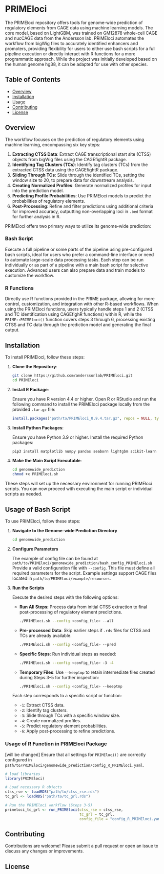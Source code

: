
# PRIMEloci

The PRIMEloci repository offers tools for genome-wide prediction of regulatory elements from CAGE data using machine learning models. The core model, based on LightGBM, was trained on GM12878 whole-cell CAGE and nucCAGE data from the Andersson lab. PRIMEloci automates the workflow from bigWig files to accurately identified enhancers and promoters, providing flexibility for users to either use bash scripts for a full pipeline execution or directly interact with R functions for a more programmatic approach. While the project was initially developed based on the human genome hg38, it can be adapted for use with other species.

## Table of Contents

- [Overview](#overview)
- [Installation](#installation)
- [Usage](#usage)
- [Contributing](#contributing)
- [License](#license)

## Overview

The workflow focuses on the prediction of regulatory elements using machine learning, encompassing six key steps:

1. **Extracting CTSS Data**: Extract CAGE transcriptional start site (CTSS) objects from bigWig files using the CAGEfightR package.
2. **Identifying Tag Clusters (TCs)**: Identify tag clusters (TCs) from the extracted CTSS data using the CAGEfightR package.
3. **Sliding Through TCs**: Slide through the identified TCs, setting the window size to 20, to prepare data for downstream analysis.
4. **Creating Normalized Profiles**: Generate normalized profiles for input into the prediction model.
5. **Predicting Profile Probabilities**: Use PRIMEloci models to predict the probabilities of regulatory elements.
6. **Post-Processing**: Refine and filter predictions using additional criteria for improved accuracy, outputting non-overlapping loci in `.bed` format for further analysis in R.


PRIMEloci offers two primary ways to utilize its genome-wide prediction:

### Bash Script

Execute a full pipeline or some parts of the pipeline using pre-configured bash scripts, ideal for users who prefer a command-line interface or need to automate large-scale data processing tasks. Each step can be run individually or as part of a pipeline with a main bash script for selective execution. Advanced users can also prepare data and train models to customize the workflow.

### R Functions

Directly use R functions provided in the PRIME package, allowing for more control, customization, and integration with other R-based workflows. When using the PRIMEloci functions, users typically handle steps 1 and 2 (CTSS and TC identification using CAGEfighR functions) within R, while the `PRIME::PRIMEloci()` function covers steps 3 through 6, processing existing CTSS and TC data through the prediction model and generating the final output.

## Installation

To install PRIMEloci, follow these steps:

1. **Clone the Repository**:

   ```bash
   git clone https://github.com/anderssonlab/PRIMEloci.git
   cd PRIMEloci
   ```

2. **Install R Package**:

   Ensure you have R version 4.4 or higher. Open R or RStudio and run the following command to install the PRIMEloci package locally from the provided `.tar.gz` file:

   ```r
   install.packages("path/to/PRIMEloci_0.9.4.tar.gz", repos = NULL, type = "source")
   ```

3. **Install Python Packages**:

   Ensure you have Python 3.9 or higher. Install the required Python packages:

   ```bash
   pip3 install matplotlib numpy pandas seaborn lightgbm scikit-learn
   ```

4. **Make the Main Script Executable**:

   ```bash
   cd genomewide_prediction
   chmod +x PRIMEloci.sh
   ```

These steps will set up the necessary environment for running PRIMEloci scripts. You can now proceed with executing the main script or individual scripts as needed.

## Usage of Bash Script

To use PRIMEloci, follow these steps:

1. **Navigate to the Genome-wide Prediction Directory**

   ```bash
   cd genomewide_prediction
   ```

2. **Configure Parameters**

   The example of config file can be found at `path/to/PRIMEloci/genomewide_prediction/bash_config_PRIMEloci.sh` Provide a valid configuration file with `--config`. This file must define all required parameters for the script. Example settings support CAGE files located in `path/to/PRIMEloci/example/resources`.

3. **Run the Scripts**

   Execute the desired steps with the following options:

   - **Run All Steps**: Process data from initial CTSS extraction to final post-processing of regulatory element predictions.
     ```bash
     ./PRIMEloci.sh --config <config_file> --all
     ```

   - **Pre-processed Data**: Skip earlier steps if `.rds` files for CTSS and TCs are already available.
     ```bash
     ./PRIMEloci.sh --config <config_file> --pred
     ```

   - **Specific Steps**: Run individual steps as needed:
     ```bash
     ./PRIMEloci.sh --config <config_file> -3 -4 
     ```

   - **Temporary Files**: Use `--keeptmp` to retain intermediate files created during Steps 3–5 for further inspection:
     ```bash
     ./PRIMEloci.sh --config <config_file> --keeptmp
     ```

   Each step corresponds to a specific script or function:
   - `-1`: Extract CTSS data.
   - `-2`: Identify tag clusters.
   - `-3`: Slide through TCs with a specific window size.
   - `-4`: Create normalized profiles.
   - `-5`: Predict regulatory element probabilities.
   - `-6`: Apply post-processing to refine predictions.

### Usage of R Function in PRIMEloci Package

[will be changed] Ensure that all settings for `PRIMEloci()` are correctly configured in `path/to/PRIMEloci/genomewide_prediction/config_R_PRIMEloci.yaml`. 

```R
# load libraries
library(PRIMEloci)

# Load necessary R objects
ctss_rse <- loadRDS("path/to/ctss_rse.rds")
tc_grl <- loadRDS("path/to/tc_grl.rds")

# Run the PRIMEloci workflow (Steps 3-5)
primeloci_tc_grl <- run_PRIMEloci(ctss_rse = ctss_rse,
                                  tc_grl = tc_grl,
                                  config_file = "config_R_PRIMEloci.yaml")
```

## Contributing

Contributions are welcome! Please submit a pull request or open an issue to discuss any changes or improvements.

## License
